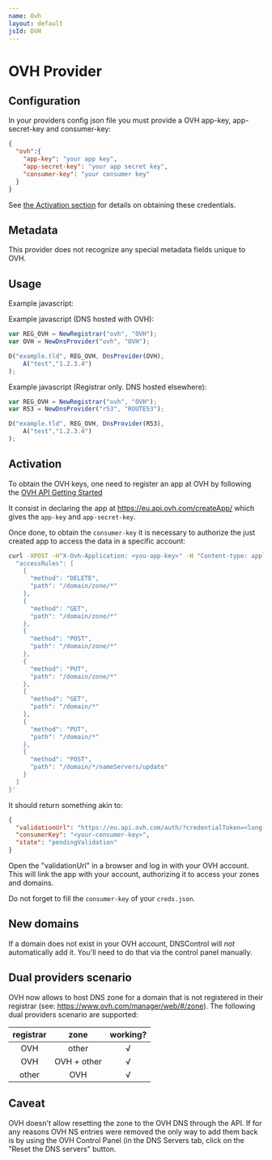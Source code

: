 ```yaml
---
name: Ovh
layout: default
jsId: OVH
---
```

# OVH Provider

## Configuration

In your providers config json file you must provide a OVH app-key, app-secret-key and consumer-key:

```json
{
  "ovh":{
    "app-key": "your app key",
    "app-secret-key": "your app secret key",
    "consumer-key": "your consumer key"
  }
}
```

See [the Activation section](#activation) for details on obtaining these credentials.

## Metadata

This provider does not recognize any special metadata fields unique to OVH.

## Usage

Example javascript:

Example javascript (DNS hosted with OVH):

```js
var REG_OVH = NewRegistrar("ovh", "OVH");
var OVH = NewDnsProvider("ovh", "OVH");

D("example.tld", REG_OVH, DnsProvider(OVH),
    A("test","1.2.3.4")
);
```

Example javascript (Registrar only. DNS hosted elsewhere):

```js
var REG_OVH = NewRegistrar("ovh", "OVH");
var R53 = NewDnsProvider("r53", "ROUTE53");

D("example.tld", REG_OVH, DnsProvider(R53),
    A("test","1.2.3.4")
);
```


## Activation

To obtain the OVH keys, one need to register an app at OVH by following the
[OVH API Getting Started](https://docs.ovh.com/gb/en/customer/first-steps-with-ovh-api/)

It consist in declaring the app at https://eu.api.ovh.com/createApp/
which gives the `app-key` and `app-secret-key`.

Once done, to obtain the `consumer-key` it is necessary to authorize the just created app
to access the data in a specific account:

```bash
curl -XPOST -H"X-Ovh-Application: <you-app-key>" -H "Content-type: application/json" https://eu.api.ovh.com/1.0/auth/credential -d'{
  "accessRules": [
    {
      "method": "DELETE",
      "path": "/domain/zone/*"
    },
    {
      "method": "GET",
      "path": "/domain/zone/*"
    },
    {
      "method": "POST",
      "path": "/domain/zone/*"
    },
    {
      "method": "PUT",
      "path": "/domain/zone/*"
    },
    {
      "method": "GET",
      "path": "/domain/*"
    },
    {
      "method": "PUT",
      "path": "/domain/*"
    },
    {
      "method": "POST",
      "path": "/domain/*/nameServers/update"
    }
  ]
}'
```

It should return something akin to:

```json
{
  "validationUrl": "https://eu.api.ovh.com/auth/?credentialToken=<long-token>",
  "consumerKey": "<your-consumer-key>",
  "state": "pendingValidation"
}
```

Open the "validationUrl" in a browser and log in with your OVH account. This will link the app with your account,
authorizing it to access your zones and domains.

Do not forget to fill the `consumer-key` of your `creds.json`.

## New domains

If a domain does not exist in your OVH account, DNSControl
will *not* automatically add it. You'll need to do that via the
control panel manually.

## Dual providers scenario

OVH now allows to host DNS zone for a domain that is not registered in their registrar (see: https://www.ovh.com/manager/web/#/zone). The following dual providers scenario are supported:

| registrar | zone        | working? |
|:---------:|:-----------:|:--------:|
|  OVH      | other       |    √     |
|  OVH      | OVH + other |    √     |
|  other    | OVH         |    √     |

## Caveat

OVH doesn't allow resetting the zone to the OVH DNS through the API. If for any reasons OVH NS entries were
removed the only way to add them back is by using the OVH Control Panel (in the DNS Servers tab, click on the "Reset the
DNS servers" button.
